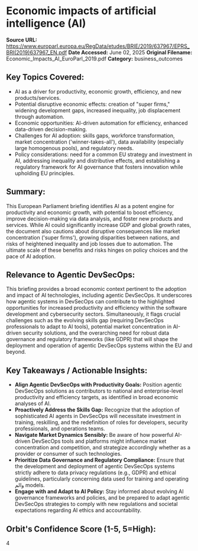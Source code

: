 # Economic impacts of artificial intelligence (AI)

**Source URL:** https://www.europarl.europa.eu/RegData/etudes/BRIE/2019/637967/EPRS_BRI(2019)637967_EN.pdf
**Date Accessed:** June 02, 2025
**Original Filename:** Economic_Impacts_AI_EuroParl_2019.pdf
**Category:** business_outcomes

## Key Topics Covered:
- AI as a driver for productivity, economic growth, efficiency, and new products/services.
- Potential disruptive economic effects: creation of "super firms," widening development gaps, increased inequality, job displacement through automation.
- Economic opportunities: AI-driven automation for efficiency, enhanced data-driven decision-making.
- Challenges for AI adoption: skills gaps, workforce transformation, market concentration ('winner-takes-all'), data availability (especially large homogenous pools), and regulatory needs.
- Policy considerations: need for a common EU strategy and investment in AI, addressing inequality and distributive effects, and establishing a regulatory framework for AI governance that fosters innovation while upholding EU principles.

## Summary:
This European Parliament briefing identifies AI as a potent engine for productivity and economic growth, with potential to boost efficiency, improve decision-making via data analysis, and foster new products and services. While AI could significantly increase GDP and global growth rates, the document also cautions about disruptive consequences like market concentration ('super firms'), growing disparities between nations, and risks of heightened inequality and job losses due to automation. The ultimate scale of these benefits and risks hinges on policy choices and the pace of AI adoption.

## Relevance to Agentic DevSecOps:
This briefing provides a broad economic context pertinent to the adoption and impact of AI technologies, including agentic DevSecOps. It underscores how agentic systems in DevSecOps can contribute to the highlighted opportunities for increased productivity and efficiency within the software development and cybersecurity sectors. Simultaneously, it flags crucial challenges such as the evolving skills gap (requiring DevSecOps professionals to adapt to AI tools), potential market concentration in AI-driven security solutions, and the overarching need for robust data governance and regulatory frameworks (like GDPR) that will shape the deployment and operation of agentic DevSecOps systems within the EU and beyond.

## Key Takeaways / Actionable Insights:
- **Align Agentic DevSecOps with Productivity Goals:** Position agentic DevSecOps solutions as contributors to national and enterprise-level productivity and efficiency targets, as identified in broad economic analyses of AI.
- **Proactively Address the Skills Gap:** Recognize that the adoption of sophisticated AI agents in DevSecOps will necessitate investment in training, reskilling, and the redefinition of roles for developers, security professionals, and operations teams.
- **Navigate Market Dynamics Sensibly:** Be aware of how powerful AI-driven DevSecOps tools and platforms might influence market concentration and competition, and strategize accordingly whether as a provider or consumer of such technologies.
- **Prioritize Data Governance and Regulatory Compliance:** Ensure that the development and deployment of agentic DevSecOps systems strictly adhere to data privacy regulations (e.g., GDPR) and ethical guidelines, particularly concerning data used for training and operating والم models.
- **Engage with and Adapt to AI Policy:** Stay informed about evolving AI governance frameworks and policies, and be prepared to adapt agentic DevSecOps strategies to comply with new regulations and societal expectations regarding AI ethics and accountability.

## Orbit's Confidence Score (1-5, 5=High):
4
